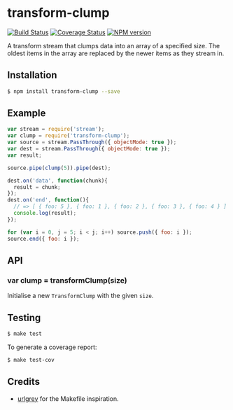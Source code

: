 # transform-clump

[![Build Status](https://travis-ci.org/tanem/transform-clump.png?branch=master)](https://travis-ci.org/tanem/transform-clump)
[![Coverage Status](https://coveralls.io/repos/tanem/transform-clump/badge.png)](https://coveralls.io/r/tanem/transform-clump)
[![NPM version](https://badge.fury.io/js/transform-clump.svg)](http://badge.fury.io/js/transform-clump)

A transform stream that clumps data into an array of a specified size. The oldest items in the array are replaced by the newer items as they stream in.

## Installation

```sh
$ npm install transform-clump --save
```

## Example

```js
var stream = require('stream');
var clump = require('transform-clump');
var source = stream.PassThrough({ objectMode: true });
var dest = stream.PassThrough({ objectMode: true });
var result;

source.pipe(clump(5)).pipe(dest);

dest.on('data', function(chunk){
  result = chunk;
});
dest.on('end', function(){
  // => [ { foo: 5 }, { foo: 1 }, { foo: 2 }, { foo: 3 }, { foo: 4 } ]
  console.log(result);
});

for (var i = 0, j = 5; i < j; i++) source.push({ foo: i });
source.end({ foo: i });
```

## API

### var clump = transformClump(size)

Initialise a new `TransformClump` with the given `size`.

## Testing

```sh
$ make test
```

To generate a coverage report:

```sh
$ make test-cov
```

## Credits

 * [urlgrey](https://github.com/cainus/urlgrey) for the Makefile inspiration.
